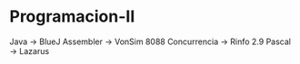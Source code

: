# Programacion-II

Java -> BlueJ
Assembler -> VonSim 8088
Concurrencia -> Rinfo 2.9
Pascal -> Lazarus

